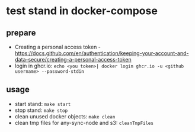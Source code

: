 # test stand in docker-compose

## prepare
* Creating a personal access token - https://docs.github.com/en/authentication/keeping-your-account-and-data-secure/creating-a-personal-access-token
* login in ghcr.io: ```echo <you token>| docker login ghcr.io -u <github username> --password-stdin```

## usage
* start stand: ```make start```
* stop stand: ```make stop```
* clean unused docker objects: ```make clean```
* clean tmp files for any-sync-node and s3: ```cleanTmpFiles```
